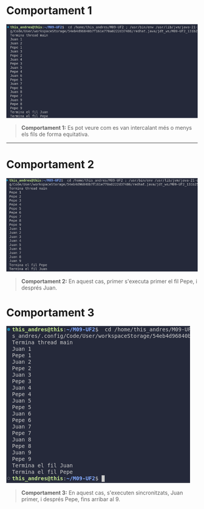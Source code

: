 # Comportament 1
![Comportament 1](/proves/comportament1.png)
> **Comportament 1:** Es pot veure com es van intercalant més o menys els fils de forma equitativa.

---

# Comportament 2
![Comportament 2](/proves/comportament2.png)
> **Comportament 2:** En aquest cas, primer s'executa primer el fil Pepe, i després Juan.

# Comportament 3
![Comportament 3](/proves/comportament3.png)
> **Comportament 3:** En aquest cas, s'executen sincronitzats, Juan primer, i després Pepe, fins arribar al 9.
